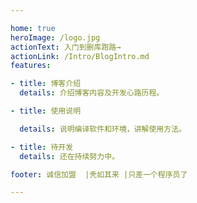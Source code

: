 ```yaml
---

home: true
heroImage: /logo.jpg
actionText: 入门到删库跑路→
actionLink: /Intro/BlogIntro.md
features:

- title: 博客介绍
  details: 介绍博客内容及开发心路历程。

- title: 使用说明

  details: 说明编译软件和环境，讲解使用方法。

- title: 待开发
  details: 还在持续努力中。

footer: 诚信加盟​  |秃如其来 ​​|只差一个程序员了

---
```

